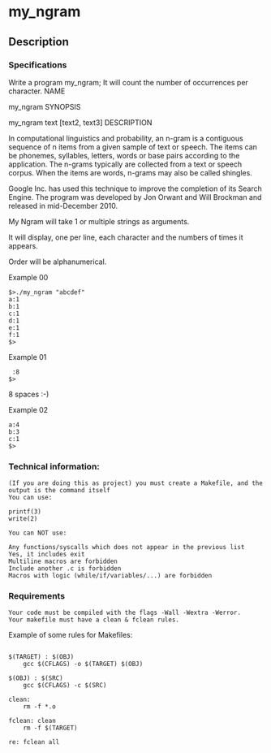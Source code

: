 # my_ngram

## Description

### Specifications

Write a program my_ngram; It will count the number of occurrences per character.
NAME

my_ngram
SYNOPSIS

my_ngram text [text2, text3]
DESCRIPTION

In computational linguistics and probability, an n-gram is a contiguous sequence of n items from a given sample of text or speech. The items can be phonemes, syllables, letters, words or base pairs according to the application. The n-grams typically are collected from a text or speech corpus. When the items are words, n-grams may also be called shingles.

Google Inc. has used this technique to improve the completion of its Search Engine. The program was developed by Jon Orwant and Will Brockman and released in mid-December 2010.

My Ngram will take 1 or multiple strings as arguments.

It will display, one per line, each character and the numbers of times it appears.

Order will be alphanumerical.

Example 00

```
$>./my_ngram "abcdef"
a:1
b:1
c:1
d:1
e:1
f:1
$>
```

Example 01

```$>./my_ngram "        "
 :8
$>
```

8 spaces :-)

Example 02

```$>./my_ngram "aaabb" "abc"
a:4
b:3
c:1
$>
```

### Technical information:

    (If you are doing this as project) you must create a Makefile, and the output is the command itself
    You can use:

    printf(3)
    write(2)

    You can NOT use:

    Any functions/syscalls which does not appear in the previous list
    Yes, it includes exit
    Multiline macros are forbidden
    Include another .c is forbidden
    Macros with logic (while/if/variables/...) are forbidden

### Requirements

    Your code must be compiled with the flags -Wall -Wextra -Werror.
    Your makefile must have a clean & fclean rules.

Example of some rules for Makefiles:

```all : $(TARGET)

$(TARGET) : $(OBJ)
	gcc $(CFLAGS) -o $(TARGET) $(OBJ)

$(OBJ) : $(SRC)
	gcc $(CFLAGS) -c $(SRC)

clean:
	rm -f *.o

fclean: clean
	rm -f $(TARGET)

re: fclean all
```


